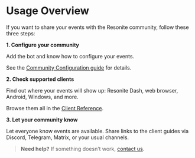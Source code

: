 # Usage Overview

If you want to share your events with the Resonite community, follow these three steps:

**1. Configure your community**

Add the bot and know how to configure your events.

See the [Community Configuration guide](Configurations/guide.md) for details.

**2. Check supported clients**

Find out where your events will show up: Resonite Dash, web browser, Android, Windows, and more.

Browse them all in the [Client Reference](clients.md).

**3. Let your community know**

Let everyone know events are available. Share links to the client guides via Discord, Telegram, Matrix, or your usual channels.

> **Need help?** If something doesn’t work, [contact us](/support).

